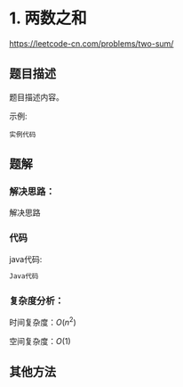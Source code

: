 # 1. 两数之和
https://leetcode-cn.com/problems/two-sum/

## 题目描述

题目描述内容。

示例:
```
实例代码
```

## 题解

### 解决思路：

解决思路

### 代码

java代码:
~~~ java
Java代码
~~~

### 复杂度分析：

时间复杂度：$O(n^2)$

空间复杂度：$O(1)$

## 其他方法
